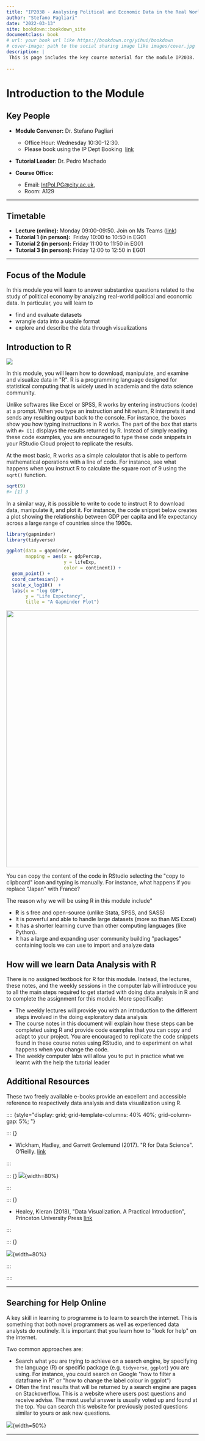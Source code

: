 ```yaml
--- 
title: "IP2038 - Analysing Political and Economic Data in the Real World - Course Material"
author: "Stefano Pagliari"
date: "2022-03-13"
site: bookdown::bookdown_site
documentclass: book
# url: your book url like https://bookdown.org/yihui/bookdown
# cover-image: path to the social sharing image like images/cover.jpg
description: |
 This is page includes the key course material for the module IP2038.
 
---
```

 
# Introduction to the Module


## Key People

- **Module Convenor:**  Dr. Stefano Pagliari
	- Office Hour: Wednesday 10:30-12:30.
	- Please book using the IP Dept Booking  [link](https://outlook.office365.com/owa/calendar/OfficeHour202021@cityuni.onmicrosoft.com/bookings/s/VGUsxz9d_E6qI1xaXKgkrQ2)

- **Tutorial Leader**: Dr. Pedro Machado

- **Course Office:**
	- Email: IntPol.PG@city.ac.uk, 
	- Room: A129


---

## Timetable

-   **Lecture (online):** Monday 09:00-09:50. Join on Ms Teams ([link](https://teams.microsoft.com/l/meetup-join/19%3ameeting_YzJmZjQ1NTYtYzAyZC00YWNkLTkxYTctMjhlM2NkMTMzYTdj%40thread.v2/0?context=%7b%22Tid%22%3a%22dd615949-5bd0-4da0-ac52-28ef8d336373%22%2c%22Oid%22%3a%22c767c468-b609-4e4a-8987-7b08205110ae%22%7d))  
-   **Tutorial 1 (in person):**  Friday 10:00 to 10:50 in EG01
-   **Tutorial 2 (in person):** Friday 11:00 to 11:50 in EG01
-   **Tutorial 3 (in person):** Friday 12:00 to 12:50 in EG01

---

## Focus of the Module

In this module you will learn to answer substantive questions related to the study of political economy by analyzing real-world political and economic data. In particular, you will learn to

- find and evaluate datasets 
- wrangle data into a usable format
- explore and describe the data through visualizations

 
## Introduction to R

![](images/RStats_Logo.jpeg)
<br>

In this module, you will learn how to download, manipulate, and examine and visualize data in "R". R is a programming language designed for statistical computing that is widely used in academia and the data science community.

Unlike softwares like Excel or SPSS, R works by entering instructions (code) at a prompt. When you type an instruction and hit return, R interprets it and sends any resulting output back to the console. 
For instance, the boxes show you how typing instructions in R works. The part of the box that starts with `#> [1]` displays the results returned by R. Instead of simply reading these code examples, you are encouraged to type these code snippets in your RStudio Cloud project to replicate the results.

At the most basic, R works as a simple calculator that is able to perform mathematical operations with a line of code. For instance, see what happens when you instruct R to calculate the square root of 9 using the `sqrt()` function. 


```r
sqrt(9)
#> [1] 3
```

In a similar way, it is possible to write to code to instruct R to download data, manipulate it, and plot it. For instance, the code snippet below creates a plot showing the relationship between GDP per capita and life expectancy across a large range of countries since the 1960s.



```r
library(gapminder)
library(tidyverse)

ggplot(data = gapminder, 
       mapping = aes(x = gdpPercap, 
                     y = lifeExp,
                     color = continent)) + 
  geom_point() + 
  coord_cartesian() + 
  scale_x_log10()  + 
  labs(x = "log GDP", 
       y = "Life Expectancy", 
       title = "A Gapminder Plot")
```

<img src="index_files/figure-html/gdppc-1.png" width="672" />

You can copy  the content of the code in RStudio selecting the "copy to clipboard" icon and typing is manually. For instance, what happens if you replace "Japan" with France?

The reason why we will be using R in this module include"

- **R** is s free and open-source (unlike Stata, SPSS, and SASS)
- It is powerful and able to handle large datasets (more so than MS Excel)
- It has a shorter learning curve than other computing languages (like Python).
- It has a large and expanding user community building "packages" containing tools we can use to import and analyze data


## How will we learn Data Analysis with R

There is no assigned textbook for R for this module. Instead, the lectures, these notes, and the weekly sessions in the computer lab will introduce you to all the main steps required to get started with doing data analysis in R and to complete the assignment for this module.
More specifically:

- The weekly lectures will provide you with an introduction to the different steps involved in the doing exploratory data analysis
- The course notes in this document will explain how these steps can be completed using R and provide code examples that you can copy and adapt to your project. You are encouraged to replicate the code snippets found in these course notes using RStudio, and to experiment on what happens when you change the code.
- The weekly computer labs will allow you to put in practice what we learnt with the help the tutorial leader

## Additional Resources

These two freely available e-books provide an excellent and accessible reference to respectively data analysis and data visualization using R.



:::: {style="display: grid; grid-template-columns: 40% 40%; grid-column-gap: 5%; "}

::: {}

+ Wickham, Hadley, and Garrett Grolemund (2017). "R for Data Science". O’Reilly. [link](https://r4ds.had.co.nz)

:::

::: {}
![](images/RFDS_cover.png){width=80%}

:::

::: {}

+ Healey, Kieran (2018), "Data Visualization. A Practical Introduction", Princeton University Press [link](https://socviz.co)

:::

::: {}



![](images/Healy_Data_Visualization_Cover.jpg){width=80%}

:::

::::


---


## Searching for Help Online

A key skill in learning to programme is to learn to search the internet. This is something that both novel programmers as well as experienced data analysts do routinely. It is important that you learn how to "look for help" on the internet. 

Two common approaches are:

+ Search what you are trying to achieve on a search engine, by specifying the language (R) or specific package (e.g. `tidyverse`, `ggplot`) you are using. For instance, you could search on Google "how to filter a dataframe in R" or "how to change the label colour in ggplot")
+ Often the first results that will be returned by a search engine are pages on Stackoverflow. This is a website where users post questions and receive advise. The most useful answer is usually voted up and found at the top. You can search this website for previously posted questions similar to yours or ask new questions. 

![](images/StackOverflow_Most_Asked_Questions.png){width=50%}
[](https://i.imgur.com/AFH3v7h.png)

---
 
